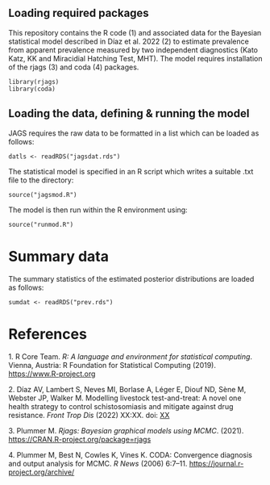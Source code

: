 ## Loading required packages

This repository contains the R code (1) and associated data for the
Bayesian statistical model described in Díaz et al. 2022 (2) to estimate
prevalence from apparent prevalence measured by two independent
diagnostics (Kato Katz, KK and Miracidial Hatching Test, MHT). The model
requires installation of the rjags (3) and coda (4) packages.

    library(rjags)
    library(coda)

## Loading the data, defining & running the model

JAGS requires the raw data to be formatted in a list which can be loaded
as follows:

    datls <- readRDS("jagsdat.rds")

The statistical model is specified in an R script which writes a
suitable .txt file to the directory:

    source("jagsmod.R")

The model is then run within the R environment using:

    source("runmod.R")

# Summary data

The summary statistics of the estimated posterior distributions are
loaded as follows:

    sumdat <- readRDS("prev.rds")

# References

<span class="csl-left-margin">1. </span><span class="csl-right-inline">R
Core Team. *R: A language and environment for statistical computing*.
Vienna, Austria: R Foundation for Statistical Computing (2019).
<https://www.R-project.org></span>

<span class="csl-left-margin">2. </span><span
class="csl-right-inline">Díaz AV, Lambert S, Neves MI, Borlase A, Léger
E, Diouf ND, Sène M, Webster JP, Walker M. Modelling livestock
test-and-treat: A novel one health strategy to control schistosomiasis
and mitigate against drug resistance. *Front Trop Dis* (2022) XX:XX.
doi: [XX](https://doi.org/XX)</span>

<span class="csl-left-margin">3. </span><span
class="csl-right-inline">Plummer M. *Rjags: Bayesian graphical models
using MCMC*. (2021). <https://CRAN.R-project.org/package=rjags></span>

<span class="csl-left-margin">4. </span><span
class="csl-right-inline">Plummer M, Best N, Cowles K, Vines K. CODA:
Convergence diagnosis and output analysis for MCMC. *R News* (2006)
6:7–11. <https://journal.r-project.org/archive/></span>
